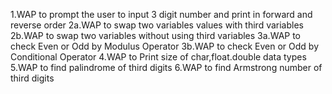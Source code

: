  1.WAP to prompt the user to input 3 digit number and print in forward and reverse order
2a.WAP to swap two variables values with  third variables
2b.WAP to swap two variables without using third variables
3a.WAP to check Even or Odd by Modulus Operator
3b.WAP to check Even or Odd by Conditional Operator
 4.WAP to Print size of char,float.double data types
 5.WAP to find palindrome of third digits
 6.WAP to find Armstrong number of third digits

